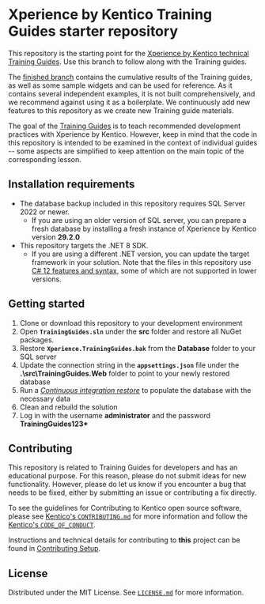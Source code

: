 # Xperience by Kentico Training Guides starter repository

This repository is the starting point for the [Xperience by Kentico technical Training Guides](https://docs.kentico.com/guides/development). Use this branch to follow along with the Training guides.

The [finished branch](https://github.com/Kentico/xperience-by-kentico-training-guides/tree/finished) contains the cumulative results of the Training guides, as well as some sample widgets and can be used for reference. As it contains several independent examples, it is not built comprehensively, and we recommend against using it as a boilerplate. We continuously add new features to this repository as we create new Training guide materials. 

The goal of the [Training Guides](https://docs.kentico.com/guides/development) is to teach recommended development practices with Xperience by Kentico.
However, keep in mind that the code in this repository is intended to be examined in the context of individual guides -- some aspects are simplified to keep attention on the main topic of the corresponding lesson.

## Installation requirements

- The database backup included in this repository requires SQL Server 2022 or newer. 
  - If you are using an older version of SQL server, you can prepare a fresh database by installing a fresh instance of Xperience by Kentico version **29.2.0**
- This repository targets the .NET 8 SDK.
  - If you are using a different .NET version, you can update the target framework in your solution. Note that the files in this repository use [C# 12 features and syntax](https://learn.microsoft.com/en-us/dotnet/csharp/whats-new/csharp-12), some of which are not supported in lower versions.

## Getting started

1. Clone or download this repository to your development environment
1. Open **`TrainingGuides.sln`** under the **src** folder and restore all NuGet packages.
1. Restore **`Xperience.TrainingGuides.bak`** from the **Database** folder to your SQL server
1. Update the connection string in the **`appsettings.json`** file under the **.\src\TrainingGuides.Web** folder to point to your newly restored database
1. Run a [*Continuous integration restore*](https://docs.xperience.io/xp/developers-and-admins/ci-cd/continuous-integration#ContinuousIntegration-Restorerepositoryfilestothedatabase) to populate the database with the necessary data
1. Clean and rebuild the solution
1. Log in with the username **administrator** and the password **TrainingGuides123\***

## Contributing

This repository is related to Training Guides for developers and has an educational purpose. For this reason, please do not submit ideas for new functionality. However, please do let us know if you encounter a bug that needs to be fixed, either by submitting an issue or contributing a fix directly.

To see the guidelines for Contributing to Kentico open source software, please see [Kentico's `CONTRIBUTING.md`](https://github.com/Kentico/.github/blob/main/CONTRIBUTING.md) for more information and follow the [Kentico's `CODE_OF_CONDUCT`](https://github.com/Kentico/.github/blob/main/CODE_OF_CONDUCT.md).

Instructions and technical details for contributing to **this** project can be found in [Contributing Setup](./docs/Contributing-Setup.md).

## License

Distributed under the MIT License. See [`LICENSE.md`](./LICENSE.md) for more information.
